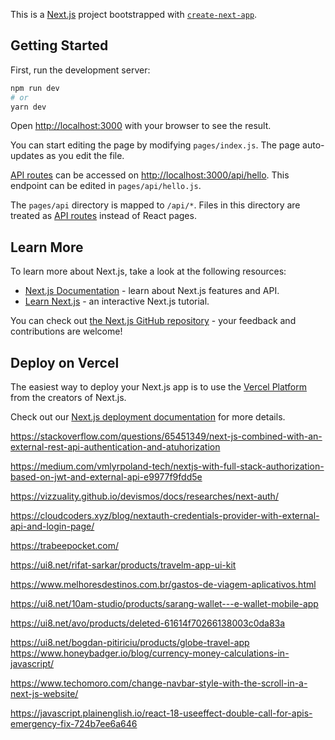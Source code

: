 This is a [Next.js](https://nextjs.org/) project bootstrapped with [`create-next-app`](https://github.com/vercel/next.js/tree/canary/packages/create-next-app).

## Getting Started

First, run the development server:

```bash
npm run dev
# or
yarn dev
```

Open [http://localhost:3000](http://localhost:3000) with your browser to see the result.

You can start editing the page by modifying `pages/index.js`. The page auto-updates as you edit the file.

[API routes](https://nextjs.org/docs/api-routes/introduction) can be accessed on [http://localhost:3000/api/hello](http://localhost:3000/api/hello). This endpoint can be edited in `pages/api/hello.js`.

The `pages/api` directory is mapped to `/api/*`. Files in this directory are treated as [API routes](https://nextjs.org/docs/api-routes/introduction) instead of React pages.

## Learn More

To learn more about Next.js, take a look at the following resources:

- [Next.js Documentation](https://nextjs.org/docs) - learn about Next.js features and API.
- [Learn Next.js](https://nextjs.org/learn) - an interactive Next.js tutorial.

You can check out [the Next.js GitHub repository](https://github.com/vercel/next.js/) - your feedback and contributions are welcome!

## Deploy on Vercel

The easiest way to deploy your Next.js app is to use the [Vercel Platform](https://vercel.com/new?utm_medium=default-template&filter=next.js&utm_source=create-next-app&utm_campaign=create-next-app-readme) from the creators of Next.js.

Check out our [Next.js deployment documentation](https://nextjs.org/docs/deployment) for more details.

https://stackoverflow.com/questions/65451349/next-js-combined-with-an-external-rest-api-authentication-and-atuhorization

https://medium.com/vmlyrpoland-tech/nextjs-with-full-stack-authorization-based-on-jwt-and-external-api-e9977f9fdd5e

https://vizzuality.github.io/devismos/docs/researches/next-auth/

https://cloudcoders.xyz/blog/nextauth-credentials-provider-with-external-api-and-login-page/

https://trabeepocket.com/

https://ui8.net/rifat-sarkar/products/travelm-app-ui-kit

https://www.melhoresdestinos.com.br/gastos-de-viagem-aplicativos.html

https://ui8.net/10am-studio/products/sarang-wallet---e-wallet-mobile-app

https://ui8.net/avo/products/deleted-61614f70266138003c0da83a

https://ui8.net/bogdan-pitiriciu/products/globe-travel-app
https://www.honeybadger.io/blog/currency-money-calculations-in-javascript/

https://www.techomoro.com/change-navbar-style-with-the-scroll-in-a-next-js-website/

https://javascript.plainenglish.io/react-18-useeffect-double-call-for-apis-emergency-fix-724b7ee6a646
